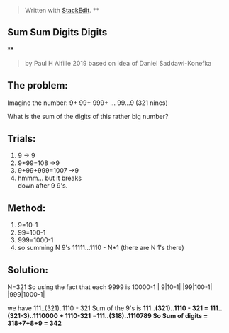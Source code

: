 


> Written with [StackEdit](https://stackedit.io/).
> **

## Sum Sum Digits Digits

**
> by Paul H Alfille 2019 based on idea of Daniel Saddawi-Konefka
> 

## The problem:
Imagine the number:
9+
99+
999+
...
99...9 (321 nines)

What is the sum of the digits of this rather big number?

## Trials:

 1. 9 -> 9
 2. 9+99=108 ->9
 3. 9+99+999=1007 ->9 
 4. hmmm... but it breaks  
    down after 9 9's.

## Method:

 1. 9=10-1 
 2. 99=100-1 
 3. 999=1000-1 
 4. so summing N 9's
    11111...1110 - N*1 (there are N 1's there)

## Solution:

N=321
So using the fact that each 9999 is 10000-1
| 9|10-1|
|99|100-1|
|999|1000-1|


we have
111..(321)..1110 - 321
Sum of the 9's is
**111..(321)..1110 - 321 =**
**111..(321-3)..1110000 + 1110-321**
**=111..(318)..1110789
So Sum of digits = 318+7+8+9 = 342**



<!--stackedit_data:
eyJoaXN0b3J5IjpbLTEyMTY3MzkzNjksMTE5NjQxMDAyNV19
-->